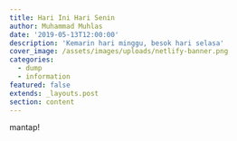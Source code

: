 ```yaml
---
title: Hari Ini Hari Senin
author: Muhammad Muhlas
date: '2019-05-13T12:00:00'
description: 'Kemarin hari minggu, besok hari selasa'
cover_image: /assets/images/uploads/netlify-banner.png
categories:
  - dump
  - information
featured: false
extends: _layouts.post
section: content
---
```

mantap!
